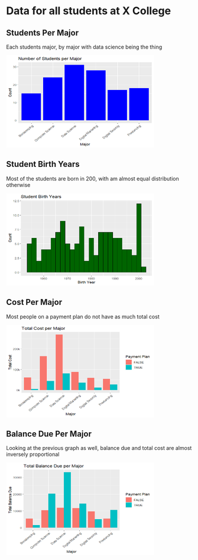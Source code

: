 # Data for all students at X College

## Students Per Major
<p> Each students major, by major with data science being the thing </p>
<img src="studentsPerMajor.png" height = 250, width = 400>

## Student Birth Years
<p> Most of the students are born in 200, with am almost equal distribution otherwise  </p>
<img src="studentBirthYears.png" height = 250, width = 400>

## Cost Per Major
<p> Most people on a payment plan do not have as much total cost </p>
<img src="costPerMajor.png" height = 250, width = 400>

## Balance Due Per Major
<p> Looking at the previous graph as well, balance due and total cost are almost inversely proportional </p>
<img src="balancePerMajor.png" height = 250, width = 400>
